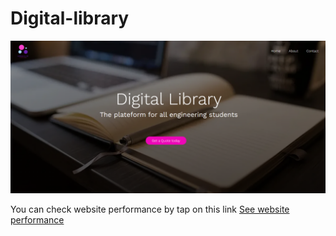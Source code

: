
# Digital-library
![](thumbnails/image.png)

You can check website performance by tap on this link <a href="https://gtmetrix.com/reports/digitallibrary.netlify.app/bAWA3PlJ/" target="_blank"> See website performance</a>
